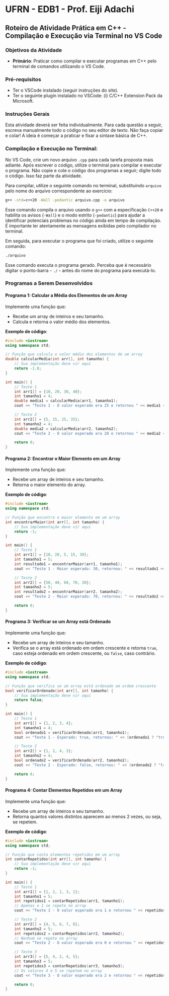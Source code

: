 # UFRN - EDB1 - Prof. Eiji Adachi

## Roteiro de Atividade Prática em C++ - Compilação e Execução via Terminal no VS Code

### **Objetivos da Atividade**
- **Primário**: Praticar como compilar e executar programas em C++ pelo terminal de comandos utilizando o VS Code.

### Pré-requisitos
- Ter o VSCode instalado (seguir instruções do site). 
- Ter o seguinte plugin instalado no VSCode: (i) C/C++ Extension Pack da Microsoft.

### **Instruções Gerais**

Esta atividade deverá ser feita individualmente. Para cada questão a seguir, escreva manualmente todo o código no seu editor de texto. Não faça copiar e colar! A ideia é começar a praticar e fixar a sintaxe básica de C++. 

### **Compilação e Execução no Terminal**:
No VS Code, crie um novo arquivo `.cpp` para cada tarefa proposta mais adiante. Após escrever o código, utilize o terminal para compilar e executar o programa. Não copie e cole o código dos programas a seguir; digite todo o código. Isso faz parte da atividade.
   
Para compilar, utilize o seguinte comando no terminal, substituindo `arquivo` pelo nome do arquivo correspondente ao exercício:

```bash
g++ -std=c++20 -Wall -pedantic arquivo.cpp -o arquivo
```

Esse comando compila o arquivo usando o `g++` com a especificação `C++20` e habilita os avisos (`-Wall`) e o modo estrito (`-pedantic`) para ajudar a identificar potenciais problemas no código ainda em tempo de compilação. É importante ler atentamente as mensagens exibidas pelo compilador no terminal. 

Em seguida, para executar o programa que foi criado, utilize o seguinte comando:

```bash
./arquivo
```

Esse comando executa o programa gerado. Perceba que é necessário digitar o ponto-barra - ``./`` - antes do nome do programa para executá-lo.

<div style="page-break-after: always;"></div>

### **Programas a Serem Desenvolvidos**

#### **Programa 1: Calcular a Média dos Elementos de um Array**

Implemente uma função que:
- Recebe um array de inteiros e seu tamanho.
- Calcula e retorna o valor médio dos elementos.

**Exemplo de código**:
```cpp
#include <iostream>
using namespace std;

// Função que calcula o valor médio dos elementos de um array
double calcularMedia(int arr[], int tamanho) {
    // Sua implementação deve vir aqui
    return -1.0;
}

int main() {
    // Teste 1
    int arr1[] = {10, 20, 30, 40};
    int tamanho1 = 4;
    double media1 = calcularMedia(arr1, tamanho1);
    cout << "Teste 1 - O valor esperado era 25 e retornou " << media1 << endl;

    // Teste 2
    int arr2[] = {5, 15, 25, 35};
    int tamanho2 = 4;
    double media2 = calcularMedia(arr2, tamanho2);
    cout << "Teste 2 - O valor esperado era 20 e retornou " << media2 << endl;

    return 0;
}
```
<div style="page-break-after: always;"></div>

#### **Programa 2: Encontrar o Maior Elemento em um Array**

Implemente uma função que:
- Recebe um array de inteiros e seu tamanho.
- Retorna o maior elemento do array.

**Exemplo de código**:
```cpp
#include <iostream>
using namespace std;

// Função que encontra o maior elemento em um array
int encontrarMaior(int arr[], int tamanho) {
    // Sua implementação deve vir aqui
    return -1;
}

int main() {
    // Teste 1
    int arr1[] = {10, 20, 5, 15, 30};
    int tamanho1 = 5;
    int resultado1 = encontrarMaior(arr1, tamanho1);
    cout << "Teste 1 - Maior esperado: 30, retornou: " << resultado1 << endl;

    // Teste 2
    int arr2[] = {50, 40, 60, 70, 20};
    int tamanho2 = 5;
    int resultado2 = encontrarMaior(arr2, tamanho2);
    cout << "Teste 2 - Maior esperado: 70, retornou: " << resultado2 << endl;

    return 0;
}
```

<div style="page-break-after: always;"></div>

#### **Programa 3: Verificar se um Array está Ordenado**

Implemente uma função que:
- Recebe um array de inteiros e seu tamanho.
- Verifica se o array está ordenado em ordem crescente e retorna `true`, caso esteja ordenado em ordem crescente, ou `false`, caso contrário.

**Exemplo de código**:
```cpp
#include <iostream>
using namespace std;

// Função que verifica se um array está ordenado em ordem crescente
bool verificarOrdenado(int arr[], int tamanho) {
    // Sua implementação deve vir aqui
    return false;
}

int main() {
    // Teste 1
    int arr1[] = {1, 2, 3, 4};
    int tamanho1 = 4;
    bool ordenado1 = verificarOrdenado(arr1, tamanho1);
    cout << "Teste 1 - Esperado: true, retornou: " << (ordenado1 ? "true" : "false") << endl;

    // Teste 2
    int arr2[] = {1, 2, 4, 3};
    int tamanho2 = 4;
    bool ordenado2 = verificarOrdenado(arr2, tamanho2);
    cout << "Teste 2 - Esperado: false, retornou: " << (ordenado2 ? "true" : "false") << endl;

    return 0;
}
```

<div style="page-break-after: always;"></div>

#### **Programa 4: Contar Elementos Repetidos em um Array**

Implemente uma função que:
- Recebe um array de inteiros e seu tamanho.
- Retorna quantos valores distintos aparecem ao menos 2 vezes, ou seja, se repetem.

**Exemplo de código**:
```cpp
#include <iostream>
using namespace std;

// Função que conta elementos repetidos em um array
int contarRepetidos(int arr[], int tamanho) {
    // Sua implementação deve vir aqui
    return -1;
}

int main() {
    // Teste 1
    int arr1[] = {1, 2, 1, 3, 1};
    int tamanho1 = 5;
    int repetidos1 = contarRepetidos(arr1, tamanho1);
    // Apenas o 1 se repete no array
    cout << "Teste 1 - O valor esperado era 1 e retornou " << repetidos1 << endl;

    // Teste 2
    int arr2[] = {4, 5, 6, 7, 8};
    int tamanho2 = 5;
    int repetidos2 = contarRepetidos(arr2, tamanho2);
    // Nenhum se repete no array
    cout << "Teste 2 - O valor esperado era 0 e retornou " << repetidos2 << endl;

    // Teste 3
    int arr3[] = {5, 4, 2, 4, 5};
    int tamanho3 = 5;
    int repetidos3 = contarRepetidos(arr3, tamanho3);
    // Os valores 4 e 5 se repetem no array
    cout << "Teste 3 - O valor esperado era 2 e retornou " << repetidos3 << endl;

    return 0;
}
```